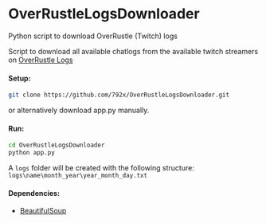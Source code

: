 # OverRustleLogsDownloader
Python script to download OverRustle (Twitch) logs

Script to download all available chatlogs from the available twitch streamers on [OverRustle Logs](https://overrustlelogs.net/)

#### Setup:
```bash
git clone https://github.com/792x/OverRustleLogsDownloader.git
```

or alternatively download app.py manually.

#### Run:
```bash
cd OverRustleLogsDownloader
python app.py
```
A `logs` folder will be created with the following structure:
`logs\name\month_year\year_month_day.txt`

#### Dependencies:
- [BeautifulSoup](https://pypi.org/project/beautifulsoup4/)
